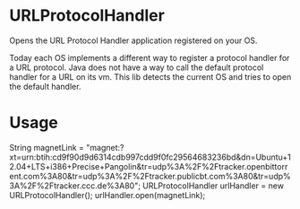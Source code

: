 URLProtocolHandler
==================

Opens the URL Protocol Handler application registered on your OS.

Today each OS implements a different way to register a protocol handler for a URL protocol.
Java does not have a way to call the default protocol handler for a URL on its vm.
This lib detects the current OS and tries to open the default handler.

Usage
==================

String magnetLink = "magnet:?xt=urn:btih:cd9f90d9d6314cdb997cdd9f0fc29564683236bd&dn=Ubuntu+12.04+LTS+i386+Precise+Pangolin&tr=udp%3A%2F%2Ftracker.openbittorrent.com%3A80&tr=udp%3A%2F%2Ftracker.publicbt.com%3A80&tr=udp%3A%2F%2Ftracker.ccc.de%3A80";
URLProtocolHandler urlHandler = new URLProtocolHandler();
urlHandler.open(magnetLink);